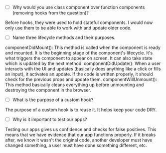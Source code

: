 - [ ] Why would you use class component over function components (removing hooks from the question)?

Before hooks, they were used to hold stateful components. I would now only use them to be able to work with and update older code.

- [ ] Name three lifecycle methods and their purposes.

componentDidMount(): This method is called when the component is ready and mounted. It is the beginning stage of the component's lifecycle. It's what triggers the component to appear on screen. It can also take state which is updated by the next method.
componentDidUpdate(): When a user interacts with the UI and updates (basically does anything like a click or fills an input), it activates an update. If the code is written properly, it should check for the previous props and update them.
componentWillUnmount(): This method basically cleans everything up before unmounting and destroying the component in the browser.

- [ ] What is the purpose of a custom hook?

The purpose of a custom hook is to reuse it. It helps keep your code DRY.

- [ ] Why is it important to test our apps?

Testing our apps gives us confidence and checks for false positives. This means that we have evidence that our app functions properly. If it breaks after, we know it wasn't the original code, another developer must have changed something, a user must have done something different, etc.
